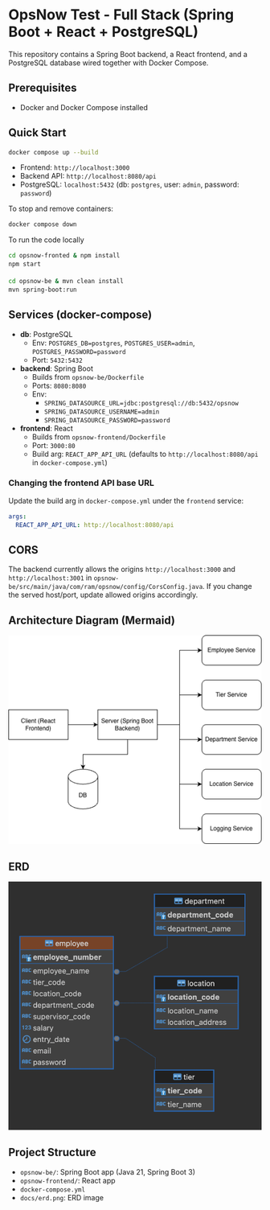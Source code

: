 # OpsNow Test - Full Stack (Spring Boot + React + PostgreSQL)

This repository contains a Spring Boot backend, a React frontend, and a PostgreSQL database wired together with Docker Compose.

## Prerequisites

- Docker and Docker Compose installed

## Quick Start

```bash
docker compose up --build
```

- Frontend: `http://localhost:3000`
- Backend API: `http://localhost:8080/api`
- PostgreSQL: `localhost:5432` (db: `postgres`, user: `admin`, password: `password`)

To stop and remove containers:

```bash
docker compose down
```

To run the code locally

```bash
cd opsnow-fronted & npm install
npm start

cd opsnow-be & mvn clean install
mvn spring-boot:run
```

## Services (docker-compose)

- **db**: PostgreSQL
  - Env: `POSTGRES_DB=postgres`, `POSTGRES_USER=admin`, `POSTGRES_PASSWORD=password`
  - Port: `5432:5432`
- **backend**: Spring Boot
  - Builds from `opsnow-be/Dockerfile`
  - Ports: `8080:8080`
  - Env:
    - `SPRING_DATASOURCE_URL=jdbc:postgresql://db:5432/opsnow`
    - `SPRING_DATASOURCE_USERNAME=admin`
    - `SPRING_DATASOURCE_PASSWORD=password`
- **frontend**: React
  - Builds from `opsnow-frontend/Dockerfile`
  - Port: `3000:80`
  - Build arg: `REACT_APP_API_URL` (defaults to `http://localhost:8080/api` in `docker-compose.yml`)

### Changing the frontend API base URL

Update the build arg in `docker-compose.yml` under the `frontend` service:

```yaml
args:
  REACT_APP_API_URL: http://localhost:8080/api
```

## CORS

The backend currently allows the origins `http://localhost:3000` and `http://localhost:3001` in `opsnow-be/src/main/java/com/ram/opsnow/config/CorsConfig.java`. If you change the served host/port, update allowed origins accordingly.

## Architecture Diagram (Mermaid)

![Architecture Diagram](docs/ad.png)

## ERD

![Entity Relationship Diagram](docs/erd.png)

## Project Structure

- `opsnow-be/`: Spring Boot app (Java 21, Spring Boot 3)
- `opsnow-frontend/`: React app
- `docker-compose.yml`
- `docs/erd.png`: ERD image
